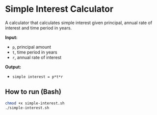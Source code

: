 # Simple Interest Calculator

A calculator that calculates simple interest given principal, annual rate of interest and time period in years.

**Input:**
- `p`, principal amount  
- `t`, time period in years  
- `r`, annual rate of interest

**Output:**
- `simple interest = p*t*r`

## How to run (Bash)
```bash
chmod +x simple-interest.sh
./simple-interest.sh
